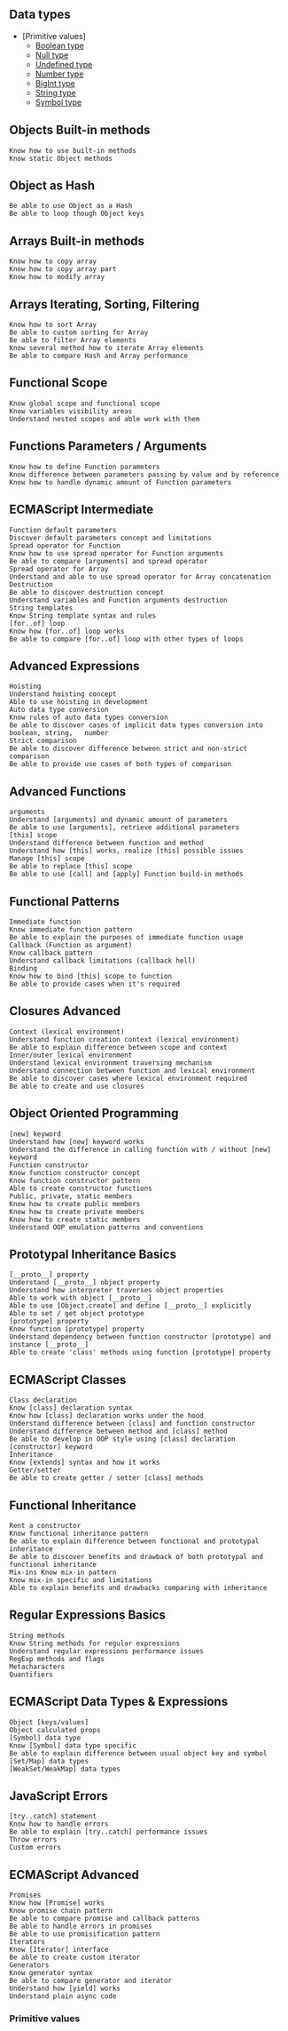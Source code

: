 ## Data types
-   [Primitive values]
    -   [Boolean type](https://developer.mozilla.org/en-US/docs/Web/JavaScript/Data_structures#boolean_type)
    -   [Null type](https://developer.mozilla.org/en-US/docs/Web/JavaScript/Data_structures#null_type)
    -   [Undefined type](https://developer.mozilla.org/en-US/docs/Web/JavaScript/Data_structures#undefined_type)
    -   [Number type](https://developer.mozilla.org/en-US/docs/Web/JavaScript/Data_structures#number_type)
    -   [BigInt type](https://developer.mozilla.org/en-US/docs/Web/JavaScript/Data_structures#bigint_type)
    -   [String type](https://developer.mozilla.org/en-US/docs/Web/JavaScript/Data_structures#string_type)
    -   [Symbol type](https://developer.mozilla.org/en-US/docs/Web/JavaScript/Data_structures#symbol_type)

## **Objects Built-in methods**  
	Know how to use built-in methods  
	Know static Object methods

## **Object as Hash**  
	Be able to use Object as a Hash  
	Be able to loop though Object keys

## **Arrays Built-in methods**  
	Know how to copy array  
	Know how to copy array part  
	Know how to modify array

## **Arrays Iterating, Sorting, Filtering**  
	Know how to sort Array  
	Be able to custom sorting for Array  
	Be able to filter Array elements  
	Know several method how to iterate Array elements  
	Be able to compare Hash and Array performance

## **Functional Scope**  
	Know global scope and functional scope  
	Know variables visibility areas  
	Understand nested scopes and able work with them

## **Functions Parameters / Arguments**  
	Know how to define Function parameters  
	Know difference between parameters passing by value and by reference  
	Know how to handle dynamic amount of Function parameters

## **ECMAScript Intermediate**  
	Function default parameters  
	Discover default parameters concept and limitations  
	Spread operator for Function  
	Know how to use spread operator for Function arguments  
	Be able to compare [arguments] and spread operator  
	Spread operator for Array  
	Understand and able to use spread operator for Array concatenation  
	Destruction  
	Be able to discover destruction concept  
	Understand variables and Function arguments destruction  
	String templates  
	Know String template syntax and rules  
	[for..of] loop  
	Know how [for..of] loop works  
	Be able to compare [for..of] loop with other types of loops

## **Advanced Expressions**  
	Hoisting  
	Understand hoisting concept  
	Able to use hoisting in development  
	Auto data type conversion  
	Know rules of auto data types conversion  
	Be able to discover cases of implicit data types conversion into boolean, string, 	number
	Strict comparison  
	Be able to discover difference between strict and non-strict comparison  
	Be able to provide use cases of both types of comparison	
## **Advanced Functions**  
	arguments  
	Understand [arguments] and dynamic amount of parameters  
	Be able to use [arguments], retrieve additional parameters  
	[this] scope  
	Understand difference between function and method  
	Understand how [this] works, realize [this] possible issues  
	Manage [this] scope  
	Be able to replace [this] scope  
	Be able to use [call] and [apply] Function build-in methods

## **Functional Patterns**  
	Immediate function  
	Know immediate function pattern  
	Be able to explain the purposes of immediate function usage  
	Callback (Function as argument)  
	Know callback pattern  
	Understand callback limitations (callback hell)  
	Binding  
	Know how to bind [this] scope to function  
	Be able to provide cases when it's required

## **Closures Advanced**  
	Context (lexical environment)  
	Understand function creation context (lexical environment)  
	Be able to explain difference between scope and context  
	Inner/outer lexical environment  
	Understand lexical environment traversing mechanism  
	Understand connection between function and lexical environment  
	Be able to discover cases where lexical environment required  
	Be able to create and use closures

## **Object Oriented Programming**  
	[new] keyword  
	Understand how [new] keyword works  
	Understand the difference in calling function with / without [new] keyword  
	Function constructor  
	Know function constructor concept  
	Know function constructor pattern  
	Able to create constructor functions  
	Public, private, static members  
	Know how to create public members  
	Know how to create private members  
	Know how to create static members  
	Understand OOP emulation patterns and conventions

## **Prototypal Inheritance Basics**  
	[__proto__] property  
	Understand [__proto__] object property  
	Understand how interpreter traverses object properties  
	Able to work with object [__proto__]  
	Able to use [Object.create] and define [__proto__] explicitly  
	Able to set / get object prototype  
	[prototype] property  
	Know function [prototype] property  
	Understand dependency between function constructor [prototype] and instance [__proto__]
	Able to create 'class' methods using function [prototype] property

## **ECMAScript Classes**  
	Class declaration
	Know [class] declaration syntax  
	Know how [class] declaration works under the hood  
	Understand difference between [class] and function constructor  
	Understand difference between method and [class] method  
	Be able to develop in OOP style using [class] declaration  
	[constructor] keyword  
	Inheritance  
	Know [extends] syntax and how it works  
	Getter/setter  
	Be able to create getter / setter [class] methods

## **Functional Inheritance**  
	Rent a constructor  
	Know functional inheritance pattern  
	Be able to explain difference between functional and prototypal inheritance  
	Be able to discover benefits and drawback of both prototypal and functional inheritance  
	Mix-ins Know mix-in pattern  
	Know mix-in specific and limitations  
	Able to explain benefits and drawbacks comparing with inheritance

## **Regular Expressions Basics**  
	String methods  
	Know String methods for regular expressions  
	Understand regular expressions performance issues  
	RegExp methods and flags  
	Metacharacters  
	Quantifiers

## **ECMAScript Data Types & Expressions**  
	Object [keys/values]  
	Object calculated props  
	[Symbol] data type  
	Know [Symbol] data type specific  
	Be able to explain difference between usual object key and symbol  
	[Set/Map] data types  
	[WeakSet/WeakMap] data types

## **JavaScript Errors**  
	[try..catch] statement  
	Know how to handle errors  
	Be able to explain [try..catch] performance issues  
	Throw errors  
	Custom errors

## **ECMAScript Advanced**  
	Promises  
	Know how [Promise] works  
	Know promise chain pattern  
	Be able to compare promise and callback patterns  
	Be able to handle errors in promises  
	Be able to use promisification pattern  
	Iterators  
	Know [Iterator] interface  
	Be able to create custom iterator  
	Generators  
	Know generator syntax  
	Be able to compare generator and iterator  
	Understand how [yield] works  
	Understand plain async code
	
	
	
### Primitive values